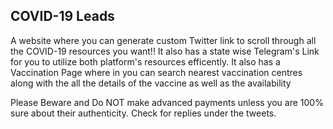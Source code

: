 ## COVID-19 Leads
A website where you can generate custom Twitter link to scroll through all the COVID-19 resources you want!! It also has a state wise Telegram's Link for you to utilize both platform's resources efficently. It also has a Vaccination Page where in you can search nearest vaccination centres along with the all the details of the vaccine as well as the availability <br>

Please Beware and Do NOT make advanced payments unless you are 100% sure about their authenticity.
Check for replies under the tweets.

